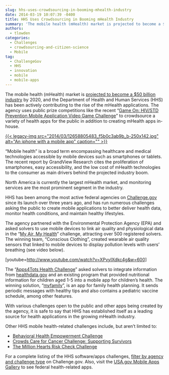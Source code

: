 ```yaml
---
slug: hhs-uses-crowdsourcing-in-booming-mhealth-industry
date: 2014-03-19 10:07:39 -0400
title: HHS Uses Crowdsourcing in Booming mHealth Industry
summary: 'The mobile health (mHealth) market is projected to become a $50 billion industry by 2020, and the Department of Health and Human Services (HHS) has been actively contributing to the rise of the mHealth applications. The agency uses public prize competitions like the recent &#8220;Game On: HIV/STD Prevention Mobile Application Video Game Challenge&#8221; to crowdsource a'
authors:
  - tlowden
categories:
  - Challenges
  - crowdsourcing-and-citizen-science
  - Mobile
tag:
  - ChallengeGov
  - HHS
  - innovation
  - mobile
  - mobile-apps
---
```


The mobile health (mHealth) market is [projected to become a $50 billion industry](http://www.prweb.com/releases/mHealth-Market/GrandViewResearch/prweb11627393.htm) by 2020, and the Department of Health and Human Services (HHS) has been actively contributing to the rise of the mHealth applications. The agency uses public prize competitions like the recent &#8220;[Game On: HIV/STD Prevention Mobile Application Video Game Challenge](http://gameon.challengepost.com/)&#8221; to crowdsource a variety of health apps for the public in addition to creating mHealth apps in-house.

[{{< legacy-img src="2014/03/12658805483\_f5b0c3ab9b\_b-250x142.jpg" alt="An iphone with a mobile app" caption="" >}}](https://s3.amazonaws.com/digitalgov/_legacy-img/2014/03/12658805483_f5b0c3ab9b_b.jpg) 

“Mobile health” is a broad term encompassing healthcare and medical technologies accessible by mobile devices such as smartphones or tablets. The recent report by GrandView Research cites the proliferation of smartphones, easy accessibility, and the low cost of mHealth technologies to the consumer as main drivers behind the projected industry boom.

North America is currently the largest mHealth market, and monitoring services are the most prominent segment in the industry.

HHS has been among the most active federal agencies on [Challenge.gov](http://challenge.gov) since its launch over three years ago, and has run numerous challenges asking the public to create mobile applications to better deliver health data, monitor health conditions, and maintain healthy lifestyles.

The agency partnered with the Environmental Protection Agency (EPA) and asked solvers to use mobile devices to link air quality and physiological data in the “[My Air, My Health](https://www.innocentive.com/ar/challenge/9932947)” challenge, attracting over 500 registered solvers.  The winning team, “Conscious Clothing”, created wearable air quality sensors that linked to mobile devices to display pollution levels with users’ breathing (see video below).

[youtube=http://www.youtube.com/watch?v=XPvyIXdkc4g&w=600]

The “[Apps4Tots Health Challenge](http://www.health2con.com/devchallenge/apps4tots-health-challenge/)” asked solvers to integrate information from [healthdata.gov](http://healthdata.gov/) and an existing program that provided nutritional information for children aged 1-5 into a mobile app for children’s health. The winning solution, “[myfamily](http://files.formstack.com/uploads/1453074/19523676/106735683/Apps4Tots_Challenge.pdf)”, is an app for family health planning. It sends periodic messages with healthy tips and also contains a pediatric vaccine schedule, among other features.
  
With various challenges open to the public and other apps being created by the agency, it is safe to say that HHS has established itself as a leading source for health applications in the growing mHealth industry.
  
Other HHS mobile health-related challenges include, but aren&#8217;t limited to:

  * [Behavioral Health Empowerment Challenge](http://behavioralhealth.challengepost.com/)
  * [Crowds Care for Cancer Challenge: Supporting Survivors](http://www.health2con.com/devchallenge/crowds-care-for-cancer-challenge-supporting-survivors-2/)
  * [The Million Hearts Risk Check Challenge](http://www.health2con.com/devchallenge/million-hearts-risk-check-challenge/)

For a complete listing of the HHS software/apps challenges, [filter by agency and challenge type](https://www.challenge.gov/listings?utf8=%E2%9C%93&q=&sort=recent&type=Software&agency=HHS&commit=Search) on Challenge.gov. Also, visit the [USA.gov Mobile Apps Gallery](http://apps.usa.gov/) to see federal health-related apps.